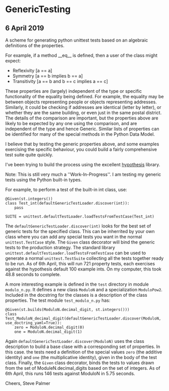 GenericTesting
==============

6 April 2019
------------

A scheme for generating python unittest tests based on an algebraic
definitions of the properties.

For example, if a method \_\_eq\_\_ is defined, then a user of the class
might expect:

 * Reflexivity [a == a]
 * Symmetry [a == b implies b == a]
 * Transitivity [a == b and b == c implies a == c]

These properties are (largely) independent of the type or specific
functionality of the equality being defined.  For example, the
equality may be between objects representing people or objects
representing addresses.  Similarly, it could be checking if
addresses are identical (letter by letter), or whether they are the
same building, or even just in the same postal district.  The details
of the comparison are important, but the properties above are likely
to be expected by any one using the comparison, and are independent of
the type and hence Generic.  Similar lists of
properties can be identified for many of the special methods in the
Python Data Model.

I believe that by testing the generic properties above, and some
examples exercising the specific behaviour, you could build a fairly
comprehensive test suite quite quickly.

I've been trying to build the process using the excellent
[hypothesis](https://hypothesis.readthedocs.io/en/latest/index.html) library.

Note: This is still very much a ''Work-In-Progress''.  I am testing my generic
tests using the Python built-in types.

For example, to perform a test of the built-in int class, use:

    @Given(st.integers())
    class Test_int(defaultGenericTestLoader.discover(int)):
        pass

    SUITE = unittest.defaultTestLoader.loadTestsFromTestCase(Test_int)

The `defaultGenericTestLoader.discover(int)` looks for the best set of generic
tests for the specified class.  This can be inherrited by your own class where you
can add any special tests you want in the normal `unittest.TestCase` style.
The `Given` class decorator will bind the generic tests to the production strategy.
The standard library `unittest.defaultTestLoader.loadTestsFromTestCase` can be
used to generate a normal `unittest.TestSuite` collecting all the tests together
ready to be run.  As of 6th April, this will run 721 property tests, each exercises against
the hypothesis default 100 example ints.  On my computer, this took 48.8 seconds to complete.

A more interesting example is defined in the `test` directory in module `modulo_n.py`.
It defines a new class `ModuloN` and a specialization `ModuloPow2`.
Included in the docstring for the classes is a description of the class properties.
The test module `test_modulo_n.py` has:

    @Given(st.builds(ModuloN.decimal_digit, st.integers()))
    class Test_ModuloN_decimal_digit(defaultGenericTestLoader.discover(ModuloN, use_doctring_yaml=True)):
        zero = ModuloN.decimal_digit(0)
        one = ModuloN.decimal_digit(1)

Again `defaultGenericTestLoader.discover(ModuloN)` uses the class description to build
a base clase with a corresponding set of properties.  In this case. the tests need a definition
of the special values `zero` (the additive identity) and `one` (the multiplicative identity),
given in the body of the test class.  Finally, the `Given` class decorator, binds the tests to values
drawn from the set of ModuleN.decimal_digits based on the set of integers.  As of 6th April,
this runs 146 tests against ModuloN in 5.75 seconds.

Cheers,
Steve Palmer

